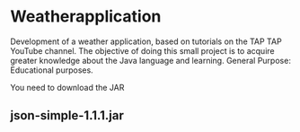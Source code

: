 # Weatherapplication
Development of a weather application, based on tutorials on the TAP TAP YouTube channel. The objective of doing this small project is to acquire greater knowledge about the Java language and learning. General Purpose: Educational purposes.

You need to download the JAR
## json-simple-1.1.1.jar
